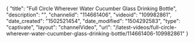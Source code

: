 {
    "title": "Full Circle Wherever Water Cucumber Glass Drinking Bottle",
    "description": "",
    "channelid": "114661406",
    "videoid": "109982861",
    "date_created": "1502521454",
    "date_modified": "1504292583",
    "type": "captivate",
    "layout": "channelVideo",
    "url": "\/latest-videos\/full-circle-wherever-water-cucumber-glass-drinking-bottle\/114661406-109982861"
}